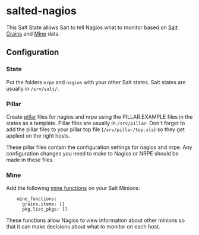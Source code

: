 # salted-nagios
This Salt State allows Salt to tell Nagios what to monitor based on [Salt Grains](https://docs.saltstack.com/en/latest/topics/targeting/grains.html) and [Mine](https://docs.saltstack.com/en/latest/topics/mine/) data.

## Configuration

### State

Put the folders `nrpe` and `nagios` with your other Salt states. Salt states are usually in `/srv/salt/`.

### Pillar
Create [pillar](https://docs.saltstack.com/en/latest/topics/pillar/) files for nagios and nrpe using the PILLAR.EXAMPLE files in the states as a template. Pillar files are usually in `/srv/pillar`. Don't forget to add the pillar files to your pillar top file (`/srv/pillar/top.sls`) so they get applied on the right hosts.

These pillar files contain the configuration settings for nagios and nrpe. Any configuration changes you need to make to Nagios or NRPE should be made in these files.

### Mine
Add the following [mine functions](https://docs.saltstack.com/en/latest/topics/mine/#mine-functions) on your Salt Minions:

```
    mine_functions:
      grains.items: []
      pkg.list_pkgs: []

```

These functions allow Nagios to view information about other minions so that it can make decisions about what to monitor on each host.
